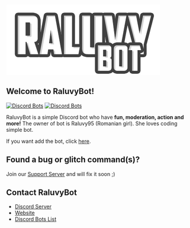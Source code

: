 ![Image](logo.png)
## Welcome to RaluvyBot!
[![Discord Bots](https://discordbots.org/api/widget/status/489061565430235136.svg?noavatar=true)](https://discordbots.org/bot/489061565430235136) [![Discord Bots](https://discordbots.org/api/widget/lib/489061565430235136.svg?noavatar=true)](https://discordbots.org/bot/489061565430235136)

RaluvyBot is a simple Discord bot who have **fun, moderation, action and more!** The owner of bot is Raluvy95 (Romanian girl). She loves coding simple bot.

If you want add the bot, click [here](http://bit.ly/InviteRaluvyBot).

## Found a bug or glitch command(s)?
Join our [Support Server](http://discord.gg/bazhjYQ) and will fix it soon ;)

## Contact RaluvyBot

* [Discord Server](http://discord.gg/bazhjYQ)
* [Website](http://raluvybot.coolpage.biz/)
* [Discord Bots List](https://discordbots.org/bot/489061565430235136)

